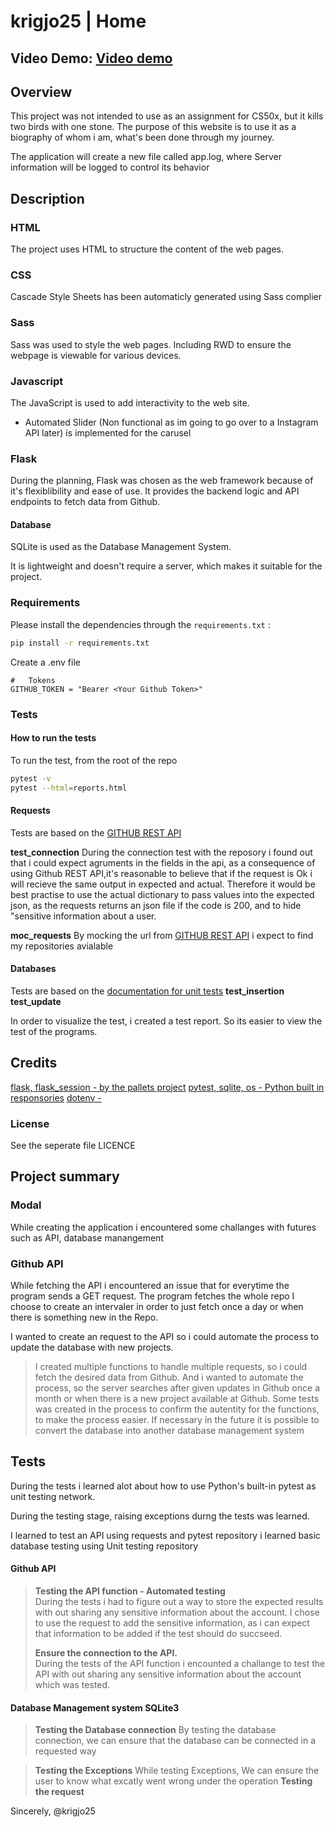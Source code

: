 # krigjo25 | Home

## Video Demo: [Video demo]()

## Overview
This project was not intended to use as an assignment for CS50x, but it kills two birds with one stone. The purpose of this website is to use it as a biography of whom i am,  what's been done through my journey.

The application will create a new file called app.log, where Server information will be logged to control its behavior

## Description

###    HTML
The project uses HTML to structure the content of the web pages.

###    CSS
Cascade Style Sheets has been automaticly generated using Sass complier


###    Sass
Sass was used to style the web pages. Including RWD to ensure the webpage is viewable for various devices.

###   Javascript
The JavaScript is used to add interactivity to the web site.
- Automated Slider (Non functional as im going to go over to a Instagram API later) is implemented for the carusel

###   Flask
During the planning, Flask was chosen as the web framework because of it's flexiblibility and ease of use. It provides the backend logic and API endpoints to fetch data from Github.

####   Database
SQLite is used as the Database Management System.

It is lightweight and doesn't require a server, which makes it suitable for the project.

### Requirements
Please install the dependencies through the `requirements.txt` :
```sh
pip install -r requirements.txt
```

Create a .env file
```env
#   Tokens
GITHUB_TOKEN = "Bearer <Your Github Token>"
```


### Tests

####    How to run the tests
To run the test, from the root of the repo
```sh
pytest -v
pytest --html=reports.html
```
####    Requests
Tests are based on the [GITHUB REST API](https://docs.github.com/en/rest/users/users?apiVersion=2022-11-28)



**test_connection**
During the connection test with the reposory i found out that i could expect agruments in the fields in the api, as a consequence of using
Github REST API,it's reasonable to believe that if the request is Ok
i will recieve the same output in expected and actual. Therefore it
would be best practise to use the actual dictionary to pass values
into the expected json, as the requests returns an json file if the
code is 200, and to hide "sensitive information about a user.

**moc_requests**
By mocking the url from [GITHUB REST API](https://docs.github.com/en/rest/repos/repos?apiVersion=2022-11-28#get-a-repository) i expect to find my repositories avialable


####    Databases
Tests are based on the [documentation for unit tests](https://python-basics-tutorial.readthedocs.io/en/24.1.0/test/sqlite.html)
**test_insertion**
**test_update**


In order to visualize the test, i created a test report. So its easier to view the test of the programs.

##  Credits
[flask, flask_session - by the pallets project]()
[pytest, sqlite, os - Python built in responsories]()
[dotenv - ]()

### License
See the seperate file LICENCE

## Project summary

### Modal
While creating the application i encountered some challanges with futures such as API,  database manangement

### Github API
While fetching the API i encountered an issue that for everytime
the program sends a GET request. The program fetches the whole repo
I choose to create an intervaler in order to just fetch once a day or when there is something new in the Repo.

I wanted to create an request to the API so i could automate the process to update the database with new projects.

> I created multiple functions to handle multiple requests, so i could fetch the desired data from Github. And i wanted to automate the process, so the server searches after given updates in Github once a month or when there is a new project available at Github. 
> Some tests was created in the process to confirm the autentity for the functions, to make the process easier. If necessary in the future it is possible to convert the database into another database management system
>


## Tests
During the tests i learned alot about how to use Python's built-in pytest as unit testing network.

During the testing stage, raising exceptions durng the tests was learned.

I learned to test an API using requests and pytest repository
i learned basic database testing using Unit testing repository

#### Github API
>   **Testing the API function - Automated testing**<br>
>  During the tests  i had to figure out a way to store the expected results with out sharing any sensitive information about the account.
>  I chose to use the request to add the sensitive information, as i can expect that information to be added if the test should do succseed.
>
> **Ensure the connection to the API.**<br>
> During the tests of the API function i encounted a challange to test the API with out sharing any sensitive information about the account which was tested.

#### Database Management system SQLite3
> **Testing the Database connection**
> By testing the database connection, 
> we can ensure that the database can be connected in a requested way

> **Testing the Exceptions**
> While testing Exceptions, We can ensure the user to know what excatly went wrong under the operation
> **Testing the request**


Sincerely,
@krigjo25
